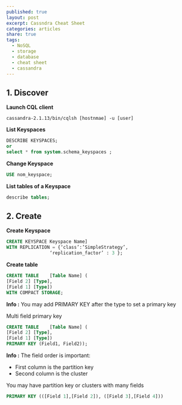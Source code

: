 ```yaml
---
published: true
layout: post
excerpt: Cassndra Cheat Sheet
categories: articles
share: true
tags:
  - NoSQL
  - storage
  - database
  - cheat sheet
  - cassandra
---
```

## 1. Discover

**Launch CQL client**
```shell
cassandra-2.1.13/bin/cqlsh [hostnmae] -u [user]
```

**List Keyspaces**
```sql
DESCRIBE KEYSPACES;
or
select * from system.schema_keyspaces ;
```

**Change Keyspace**
```sql
USE nom_keyspace;
```

**List tables of a Keyspace**
```sql
describe tables;
```

## 2. Create

**Create Keyspace**
```sql
CREATE KEYSPACE Keyspace Name] 
WITH REPLICATION = {‘class’:’SimpleStrategy’, 
				‘replication_factor’ : 3 };
```

**Create table**
```sql
CREATE TABLE 	[Table Name] (
[Field 2] [Type],
[Field 1] [Type])
WITH COMPACT STORAGE;
```
**Info :** You may add PRIMARY KEY after the type to set a primary key


Multi field primary key
```sql
CREATE TABLE 	[Table Name] (
[Field 2] [Type],
[Field 1] [Type])
PRIMARY KEY (Field1, Field2));
```
**Info :** The field order is important: 
- First column is the partition key
- Second column is the cluster

You may have partition key or clusters with many fields 
```sql
PRIMARY KEY (([Field 1],[Field 2]), ([Field 3],[Field 4]))
```





